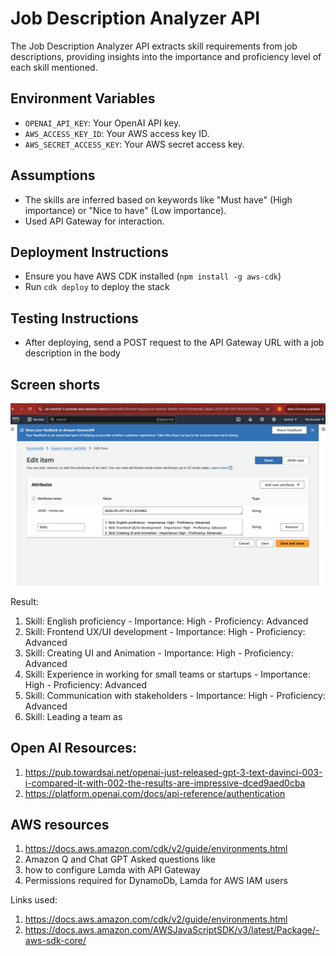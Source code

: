 # Job Description Analyzer API

The Job Description Analyzer API extracts skill requirements from job descriptions, providing insights into the importance and proficiency level of each skill mentioned.

## Environment Variables

- `OPENAI_API_KEY`: Your OpenAI API key.
- `AWS_ACCESS_KEY_ID`: Your AWS access key ID.
- `AWS_SECRET_ACCESS_KEY`: Your AWS secret access key.

## Assumptions

- The skills are inferred based on keywords like "Must have" (High importance) or "Nice to have" (Low importance).
- Used API Gateway for interaction.

## Deployment Instructions

- Ensure you have AWS CDK installed (`npm install -g aws-cdk`)
- Run `cdk deploy` to deploy the stack

## Testing Instructions

- After deploying, send a POST request to the API Gateway URL with a job description in the body

## Screen shorts

![alt text](image-1.png)

Result:

1. Skill: English proficiency - Importance: High - Proficiency: Advanced
2. Skill: Frontend UX/UI development - Importance: High - Proficiency: Advanced
3. Skill: Creating UI and Animation - Importance: High - Proficiency: Advanced
4. Skill: Experience in working for small teams or startups - Importance: High - Proficiency: Advanced
5. Skill: Communication with stakeholders - Importance: High - Proficiency: Advanced
6. Skill: Leading a team as

## Open AI Resources:

1. https://pub.towardsai.net/openai-just-released-gpt-3-text-davinci-003-i-compared-it-with-002-the-results-are-impressive-dced9aed0cba
2. https://platform.openai.com/docs/api-reference/authentication

## AWS resources

1. https://docs.aws.amazon.com/cdk/v2/guide/environments.html
2. Amazon Q and Chat GPT
   Asked questions like
3. how to configure Lamda with API Gateway
4. Permissions required for DynamoDb, Lamda for AWS IAM users

Links used:

1. https://docs.aws.amazon.com/cdk/v2/guide/environments.html
2. https://docs.aws.amazon.com/AWSJavaScriptSDK/v3/latest/Package/-aws-sdk-core/
